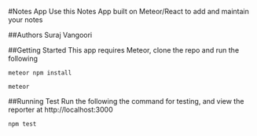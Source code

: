 #Notes App
Use this Notes App built on Meteor/React to add and maintain your notes

##Authors
Suraj Vangoori

##Getting Started
This app requires Meteor, clone the repo and run the following

```
meteor npm install
```

```
meteor
```

##Running Test
Run the following the command for testing, and view the reporter at http://localhost:3000

```
npm test
```